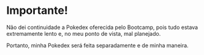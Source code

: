 # Importante!
Não dei continuidade a Pokedex oferecida pelo Bootcamp, pois tudo estava extremamente lento e, no meu ponto de vista, mal planejado.

Portanto, minha Pokedex será feita separadamente e de minha maneira.